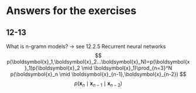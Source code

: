 # Answers for the exercises

## 12-13
What is n-gramn models? -> see 12.2.5 Recurrent neural networks  
$$
p(\boldsymbol{x}_1,\boldsymbol{x}_2...\boldsymbol{x}_N)=p(\boldsymbol{x}_1)p(\boldsymbol{x}_2 \mid \boldsymbol{x}_1)\prod_{n=3}^N p(\boldsymbol{x}_n \mid \boldsymbol{x}_{n-1},\boldsymbol{x}_{n-2})
$$
$$p(\boldsymbol{x}_{n} \mid \boldsymbol{x}_{n-1} \mid \boldsymbol{x}_{n-2})$$
